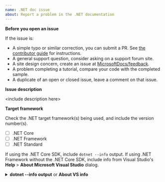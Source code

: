 ```yaml
---
name: .NET doc issue
about: Report a problem in the .NET documentation
---
```


**Before you open an issue**

If the issue is:

- A simple typo or similar correction, you can submit a PR. See [the contributor guide](https://docs.microsoft.com/contribute/#quick-edits-to-existing-documents) for instructions.
- A general support question, consider asking on a support forum site.
- A site design concern, create an issue at [MicrosoftDocs/feedback](https://github.com/MicrosoftDocs/feedback/issues/new/choose).
- A problem completing a tutorial, compare your code with the completed sample.
- A duplicate of an open or closed issue, leave a comment on that issue.

**Issue description**

&lt;include description here&gt;

**Target framework**

Check the .NET target framework(s) being used, and include the version number(s).

- [ ] .NET Core
- [ ] .NET Framework
- [ ] .NET Standard

If using the .NET Core SDK, include `dotnet --info` output. If using .NET Framework without the .NET Core SDK, include info from Visual Studio's **Help** > **About Microsoft Visual Studio** dialog.

<details>
<summary><strong>dotnet --info output</strong> or <strong>About VS info</strong></summary>

```console
<replace>
```
</details>
